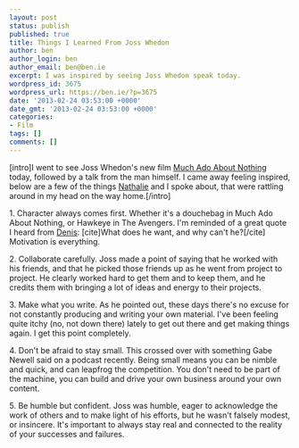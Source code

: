 ```yaml
---
layout: post
status: publish
published: true
title: Things I Learned From Joss Whedon
author: ben
author_login: ben
author_email: ben@ben.ie
excerpt: I was inspired by seeing Joss Whedon speak today.
wordpress_id: 3675
wordpress_url: https://ben.ie/?p=3675
date: '2013-02-24 03:53:00 +0000'
date_gmt: '2013-02-24 03:53:00 +0000'
categories:
- Film
tags: []
comments: []
---
```

<p>[intro]I went to see Joss Whedon's new film <a href="https://www.imdb.com/title/tt2094064/?ref_=fn_al_tt_2" target="_blank">Much Ado About Nothing</a> today, followed by a talk from the man himself. I came away feeling inspired, below are a few of the things <a href="https://nathalie.ie/blog" target="_blank">Nathalie</a> and I spoke about, that were rattling around in my head on the way home.[/intro]</p>
<p>1. Character always comes first. Whether it's a douchebag in Much Ado About Nothing, or Hawkeye in The Avengers. I'm reminded of a great quote I heard from <a href="https://barrysfilm.com/about-the-film/directors-statement/" target="_blank">Denis</a>: [cite]What does he want, and why can't he?[/cite] Motivation is everything.</p>
<p>2. Collaborate carefully. Joss made a point of saying that he worked with his friends, and that he picked those friends up as he went from project to project. He clearly worked hard to get them and to keep them, and he credits them with bringing a lot of ideas and energy to their projects.</p>
<p>3. Make what you write. As he pointed out, these days there's no excuse for not constantly producing and writing your own material. I've been feeling quite itchy (no, not down there) lately to get out there and get making things again. I get this point completely.</p>
<p>4. Don't be afraid to stay small. This crossed over with something Gabe Newell said on a podcast recently. Being small means you can be nimble and quick, and can leapfrog the competition. You don't need to be part of the machine, you can build and drive your own business around your own content.</p>
<p>5. Be humble but confident. Joss was humble, eager to acknowledge the work of others and to make light of his efforts, but he wasn't falsely modest, or insincere. It's important to always stay real and connected to the reality of your successes and failures.</p>
